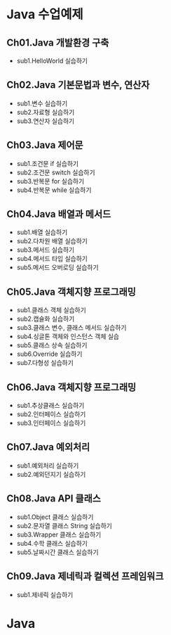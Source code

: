 # Java 수업예제

## Ch01.Java 개발환경 구축
 - sub1.HelloWorld 실습하기
## Ch02.Java 기본문법과 변수, 연산자
 - sub1.변수 실습하기
 - sub2.자료형 실습하기
 - sub3.연산자 실습하기
## Ch03.Java 제어문
 - sub1.조건문 if 실습하기
 - sub2.조건문 switch 실습하기
 - sub3.반복문 for 실습하기
 - sub4.반복문 while 실습하기
## Ch04.Java 배열과 메서드
 - sub1.배열 실습하기
 - sub2.다차원 배열 실습하기
 - sub3.메서드 실습하기
 - sub4.메서드 타입 실습하기
 - sub5.메서드 오버로딩 실습하기
## Ch05.Java 객체지향 프로그래밍
 - sub1.클래스 객체 실습하기
 - sub2.캡슐화 실습하기
 - sub3.클래스 변수, 클래스 메서드 실습하기
 - sub4.싱글톤 객체와 인스턴스 객체 실습
 - sub5.클래스 상속 실습하기
 - sub6.Override 실습하기
 - sub7.다형성 실습하기
## Ch06.Java 객체지향 프로그래밍
 - sub1.추상클래스 실습하기
 - sub2.인터페이스 실습하기
 - sub3.인터페이스 실습하기
## Ch07.Java 예외처리
 - sub1.예외처리 실습하기
 - sub2.예외던지기 실습하기
## Ch08.Java API 클래스
 - sub1.Object 클래스 실습하기
 - sub2.문자열 클래스 String 실습하기
 - sub3.Wrapper 클래스 실습하기
 - sub4.수학 클래스 실습하기
 - sub5.날짜시간 클래스 실습하기
## Ch09.Java 제네릭과 컬렉션 프레임워크
 - sub1.제네릭 실습하기
# Java
